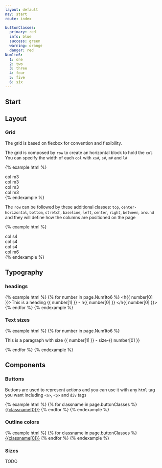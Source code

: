 ```yaml
---
layout: default
nav: start
route: index

buttonClasses:
  primary: red
  info: blue
  success: green
  warning: orange
  danger: red
Num1to6:
  1: one
  2: two
  3: three
  4: four
  5: five
  6: six
---
```



**Start**
----------------------------------------------------

**Layout**
----------------------------------------------------

### Grid
The grid is based on flexbox for convention and flexibility.

The grid is composed by `row` to create an horizontal block to hold the `col`. You can specify the width of each `col` with
`xs#`, `s#`, `m#` and `l#`

{% example html %}
<!-- CAN BE DEFINED AS, 
row top, row center-horizontal, row bottom, row stretch, row baseline, row left, row center, row right, row between
or row around -->
<div class="row center">
  <div class="col m3">col m3</div>
  <div class="col m3">col m3</div>
  <div class="col m3">col m3</div>
  <div class="col m3">col m3</div>
</div>
{% endexample %}

The `row` can be followed by these additional classes: `top`, `center-horizontal`, `bottom`, `stretch`, `baseline`, `left`, 
`center`, `right`, `between`, `around` and they will define how the columns are positioned on the page

{% example html %}
<!-- CAN BE DEFINED AS, 
row top, row center-horizontal, row bottom, row stretch, row baseline, row left, row center, row right, row between
or row around -->
<div class="row center">
  <div class="col s4">col s4</div>
  <div class="col s4">col s4</div>
  <div class="col s4">col s4</div>
  <div class="col m6">col m6</div>
</div>
{% endexample %}

**Typography**
----------------------------------------------------

### headings
{% example html %}
{% for number in page.Num1to6 %}
<h{{ number[0] }}>This is a heading {{ number[1] }} - h{{ number[0] }} </h{{ number[0] }}>
{% endfor %}
{% endexample %}

### Text sizes
{% example html %}
{% for number in page.Num1to6 %}
<p class="size-{{ number[0] }}">This is a paragraph with size {{ number[1] }} - size-{{ number[0] }} </p>
{% endfor %}
{% endexample %}

**Components**
----------------------------------------------------

### Buttons

Buttons are used to represent actions and you can use it with any `html` tag you 
want including `<a>`, `<p>` and `div` tags

{% example html %}
{% for classname in page.buttonClasses %}
<a href="#" class="button {{classname[0]}}"> {{classname[0]}}</a>
{% endfor %}
{% endexample %}


### Outline colors

{% example html %}
{% for classname in page.buttonClasses %}
<a href="#" class="button {{classname[0]}} outline"> {{classname[0]}}</a>
{% endfor %}
{% endexample %}

### Sizes
TODO









